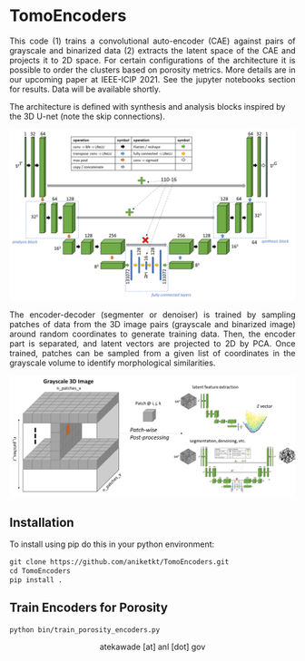 
# TomoEncoders

<p align="justify">This code (1) trains a convolutional auto-encoder (CAE) against pairs of grayscale and binarized data (2) extracts the latent space of the CAE and projects it to 2D space. For certain configurations of the architecture it is possible to order the clusters based on porosity metrics. More details are in our upcoming paper at IEEE-ICIP 2021. See the jupyter notebooks section for results. Data will be available shortly.  </p>  

The architecture is defined with synthesis and analysis blocks inspired by the 3D U-net (note the skip connections).  

<p align="center">
  <img width="800" src="imgs/autoencoder_architecture.png">
</p>  

<p align = "justify">The encoder-decoder (segmenter or denoiser) is trained by sampling patches of data from the 3D image pairs (grayscale and binarized image) around random coordinates to generate training data. Then, the encoder part is separated, and latent vectors are projected to 2D by PCA. Once trained, patches can be sampled from a given list of coordinates in the grayscale volume to identify morphological similarities.  </p>

<p align="center">
  <img width="800" src="imgs/representation_learning.png">
</p>  


## Installation  
To install using pip do this in your python environment:

```  
git clone https://github.com/aniketkt/TomoEncoders.git
cd TomoEncoders
pip install .
```  

## Train Encoders for Porosity  
```
python bin/train_porosity_encoders.py
```

<p align="center">atekawade [at] anl [dot] gov</p>  
